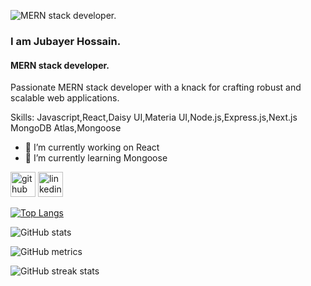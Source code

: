 
![MERN stack developer.](https://i.ibb.co/PGm5N6w/developer.png)
### I am Jubayer Hossain.
#### MERN stack developer.


Passionate MERN stack developer with a knack for crafting robust and scalable web applications.

Skills: Javascript,React,Daisy UI,Materia UI,Node.js,Express.js,Next.js MongoDB Atlas,Mongoose

- 🔭 I’m currently working on React 
- 🌱 I’m currently learning Mongoose 


[<img src='https://cdn.jsdelivr.net/npm/simple-icons@3.0.1/icons/github.svg' alt='github' height='40'>](https://github.com/sojibjubayer)  [<img src='https://cdn.jsdelivr.net/npm/simple-icons@3.0.1/icons/linkedin.svg' alt='linkedin' height='40'>](https://www.linkedin.com/in/jubayer-hossain-sojib/)  

[![Top Langs](https://github-readme-stats.vercel.app/api/top-langs/?username=sojibjubayer)](https://github.com/anuraghazra/github-readme-stats)

![GitHub stats](https://github-readme-stats.vercel.app/api?username=sojibjubayer&show_icons=true)  

![GitHub metrics](https://metrics.lecoq.io/sojibjubayer)  

![GitHub streak stats](https://streak-stats.demolab.com/?user=sojibjubayer)  

